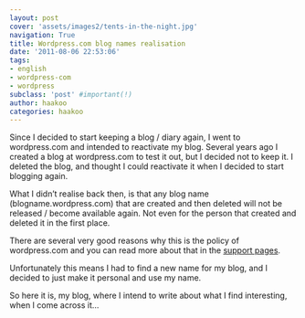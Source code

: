 ```yaml
---
layout: post
cover: 'assets/images2/tents-in-the-night.jpg'
navigation: True
title: Wordpress.com blog names realisation
date: '2011-08-06 22:53:06'
tags:
- english
- wordpress-com
- wordpress
subclass: 'post' #important(!)
author: haakoo
categories: haakoo
---
```



Since I decided to start keeping a blog / diary again, I went to wordpress.com and intended to reactivate my blog. Several years ago I created a blog at wordpress.com to test it out, but I decided not to keep it. I deleted the blog, and thought I could reactivate it when I decided to start blogging again.

What I didn’t realise back then, is that any blog name (blogname.wordpress.com) that are created and then deleted will not be released / become available again. Not even for the person that created and deleted it in the first place.

There are several very good reasons why this is the policy of wordpress.com and you can read more about that in the [support pages](http://en.support.wordpress.com/recycling-blog-names/).

Unfortunately this means I had to find a new name for my blog, and I decided to just make it personal and use my name.

So here it is, my blog, where I intend to write about what I find interesting, when I come across it…
